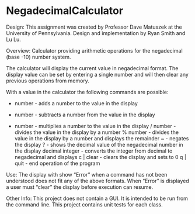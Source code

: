 NegadecimalCalculator
=====================
Design: This assignment was created by Professor Dave Matuszek at the University of Pennsylvania. Design and implementation by Ryan Smith and Lu Lu.

Overview: Calculator providing arithmetic operations for the negadecimal (base -10) number system.

The calculator will display the current value in negadecimal format. The display value can be set by entering a single number and will then clear any previous operations from memory.

With a value in the calculator the following commands are possible:
+ number - adds a number to the value in the display
- number - subtracts a number from the value in the display
* number - multiplies a number to the value in the display
/ number - divides the value in the display by a number
% number - divides the value in the display by a number and displays the remainder
~ - negates the display
? - shows the decimal value of the negadecimal number in the display
decimal integer - converts the integer from decimal to negadecimal and displays
c | clear - clears the display and sets to 0
q | quit - end operation of the program

Use: The display with show “Error” when a command has not been understood does not fit any of the above formats. When “Error” is displayed a user must “clear” the display before execution can resume. 

Other Info: This project does not contain a GUI. It is intended to be run from the command line. This project contains unit tests for each class.